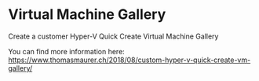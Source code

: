 # Virtual Machine Gallery

Create a customer Hyper-V Quick Create Virtual Machine Gallery

You can find more information here: https://www.thomasmaurer.ch/2018/08/custom-hyper-v-quick-create-vm-gallery/
